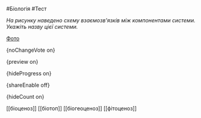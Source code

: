 #Біологія #Тест

*На рисунку наведено схему взаємозв'язків між компонентами системи. Укажіть назву цієї системи.*

[Фото](https://zno.osvita.ua//doc/images/znotest/51/5149/bio-prob-2014_39_5149.jpg)

{noChangeVote on}

{preview on}

{hideProgress on}

{shareEnable off}

{hideCount on}

[[біоценоз]]
[[біотоп]]
[[біогеоценоз]]
[[фітоценоз]]
